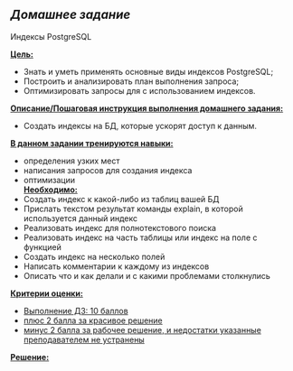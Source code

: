 ## *Домашнее задание*  
Индексы PostgreSQL

**<u>Цель:</u>**  
* Знать и уметь применять основные виды индексов PostgreSQL;  
* Построить и анализировать план выполнения запроса;  
* Оптимизировать запросы для с использованием индексов.  


**<u>Описание/Пошаговая инструкция выполнения домашнего задания:</u>**  
* Создать индексы на БД, которые ускорят доступ к данным.  

**<u>В данном задании тренируются навыки:</u>**  

* определения узких мест  
* написания запросов для создания индекса  
* оптимизации  
**<u>Необходимо:</u>**  
* Создать индекс к какой-либо из таблиц вашей БД  
* Прислать текстом результат команды explain,
в которой используется данный индекс  
* Реализовать индекс для полнотекстового поиска   
* Реализовать индекс на часть таблицы или индекс
на поле с функцией  
* Создать индекс на несколько полей  
* Написать комментарии к каждому из индексов  
* Описать что и как делали и с какими проблемами
столкнулись  

**<u>Критерии оценки:</n>**  
* Выполнение ДЗ: 10 баллов  
* плюс 2 балла за красивое решение    
* минус 2 балла за рабочее решение, и недостатки указанные преподавателем не устранены  

**<u>Решение:</u>**  
